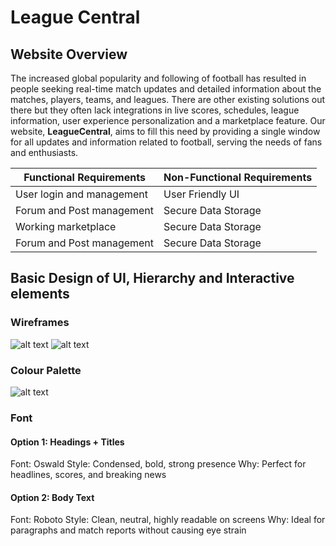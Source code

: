 # League Central
## Website Overview
The increased global popularity and following of football has resulted in people seeking real-time match updates and detailed information about the matches, players, teams, and leagues. There are other existing solutions out there but they often lack integrations in live scores, schedules, league information, user experience personalization and a marketplace feature. Our website, **LeagueCentral**, aims to fill this need by providing a single window for all updates and information related to football, serving the needs of fans and enthusiasts.

Functional Requirements | Non-Functional Requirements
| ----------- | ----------- |
| User login and management | User Friendly UI |
| Forum and Post management | Secure Data Storage |
| Working marketplace | Secure Data Storage | 
| Forum and Post management | Secure Data Storage | 


## Basic Design of UI, Hierarchy and Interactive elements
### Wireframes
![alt text](image.png)
![alt text](image.png)

### Colour Palette
![alt text](image.png)

### Font
#### Option 1: Headings + Titles
Font: Oswald
Style: Condensed, bold, strong presence
Why: Perfect for headlines, scores, and breaking news

#### Option 2: Body Text
Font: Roboto
Style: Clean, neutral, highly readable on screens
Why: Ideal for paragraphs and match reports without causing eye strain